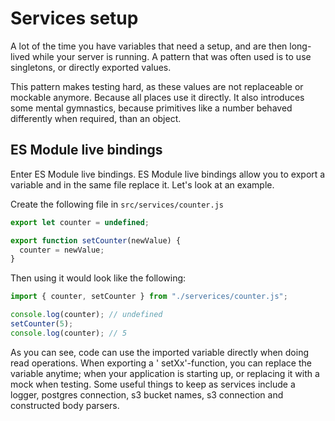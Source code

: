 # Services setup

A lot of the time you have variables that need a setup, and are then long-lived
while your server is running. A pattern that was often used is to use
singletons, or directly exported values.

This pattern makes testing hard, as these values are not replaceable or mockable
anymore. Because all places use it directly. It also introduces some mental
gymnastics, because primitives like a number behaved differently when required,
than an object.

## ES Module live bindings

Enter ES Module live bindings. ES Module live bindings allow you to export a
variable and in the same file replace it. Let's look at an example.

Create the following file in `src/services/counter.js`

```js
export let counter = undefined;

export function setCounter(newValue) {
  counter = newValue;
}
```

Then using it would look like the following:

```js
import { counter, setCounter } from "./serverices/counter.js";

console.log(counter); // undefined
setCounter(5);
console.log(counter); // 5
```

As you can see, code can use the imported variable directly when doing read
operations. When exporting a ' setXx'-function, you can replace the variable
anytime; when your application is starting up, or replacing it with a mock when
testing. Some useful things to keep as services include a logger, postgres
connection, s3 bucket names, s3 connection and constructed body parsers.
